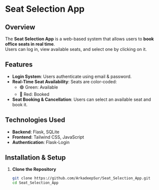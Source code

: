 # Seat Selection App

## Overview
The **Seat Selection App** is a web-based system that allows users to **book office seats in real time**.  
Users can log in, view available seats, and select one by clicking on it.

## Features
- **Login System**: Users authenticate using email & password.
- **Real-Time Seat Availability**: Seats are color-coded:
  - 🟢 Green: Available  
  - 🔴 Red: Booked  
- **Seat Booking & Cancellation**: Users can select an available seat and book it.

## Technologies Used
- **Backend**: Flask, SQLite  
- **Frontend**: Tailwind CSS, JavaScript  
- **Authentication**: Flask-Login  

## Installation & Setup
1. **Clone the Repository**
   ```bash
   git clone https://github.com/ArkadeepSur/Seat_Selection_App.git
   cd Seat_Selection_App
